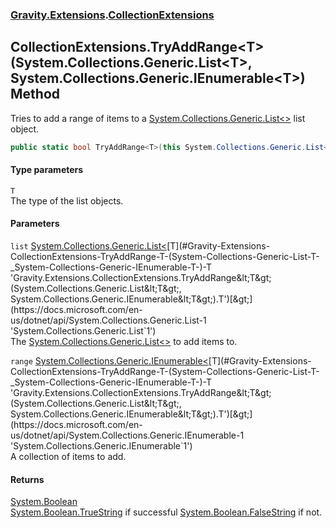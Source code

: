 ### [Gravity.Extensions](./Gravity-Extensions.md 'Gravity.Extensions').[CollectionExtensions](./Gravity-Extensions-CollectionExtensions.md 'Gravity.Extensions.CollectionExtensions')
## CollectionExtensions.TryAddRange&lt;T&gt;(System.Collections.Generic.List&lt;T&gt;, System.Collections.Generic.IEnumerable&lt;T&gt;) Method
Tries to add a range of items to a [System.Collections.Generic.List&lt;&gt;](https://docs.microsoft.com/en-us/dotnet/api/System.Collections.Generic.List-1 'System.Collections.Generic.List`1') list object.  
```csharp
public static bool TryAddRange<T>(this System.Collections.Generic.List<T> list, System.Collections.Generic.IEnumerable<T> range);
```
#### Type parameters
<a name='Gravity-Extensions-CollectionExtensions-TryAddRange-T-(System-Collections-Generic-List-T-_System-Collections-Generic-IEnumerable-T-)-T'></a>
`T`  
The type of the list objects.  
  
#### Parameters
<a name='Gravity-Extensions-CollectionExtensions-TryAddRange-T-(System-Collections-Generic-List-T-_System-Collections-Generic-IEnumerable-T-)-list'></a>
`list` [System.Collections.Generic.List&lt;](https://docs.microsoft.com/en-us/dotnet/api/System.Collections.Generic.List-1 'System.Collections.Generic.List`1')[T](#Gravity-Extensions-CollectionExtensions-TryAddRange-T-(System-Collections-Generic-List-T-_System-Collections-Generic-IEnumerable-T-)-T 'Gravity.Extensions.CollectionExtensions.TryAddRange&lt;T&gt;(System.Collections.Generic.List&lt;T&gt;, System.Collections.Generic.IEnumerable&lt;T&gt;).T')[&gt;](https://docs.microsoft.com/en-us/dotnet/api/System.Collections.Generic.List-1 'System.Collections.Generic.List`1')  
The [System.Collections.Generic.List&lt;&gt;](https://docs.microsoft.com/en-us/dotnet/api/System.Collections.Generic.List-1 'System.Collections.Generic.List`1') to add items to.  
  
<a name='Gravity-Extensions-CollectionExtensions-TryAddRange-T-(System-Collections-Generic-List-T-_System-Collections-Generic-IEnumerable-T-)-range'></a>
`range` [System.Collections.Generic.IEnumerable&lt;](https://docs.microsoft.com/en-us/dotnet/api/System.Collections.Generic.IEnumerable-1 'System.Collections.Generic.IEnumerable`1')[T](#Gravity-Extensions-CollectionExtensions-TryAddRange-T-(System-Collections-Generic-List-T-_System-Collections-Generic-IEnumerable-T-)-T 'Gravity.Extensions.CollectionExtensions.TryAddRange&lt;T&gt;(System.Collections.Generic.List&lt;T&gt;, System.Collections.Generic.IEnumerable&lt;T&gt;).T')[&gt;](https://docs.microsoft.com/en-us/dotnet/api/System.Collections.Generic.IEnumerable-1 'System.Collections.Generic.IEnumerable`1')  
A collection of items to add.  
  
#### Returns
[System.Boolean](https://docs.microsoft.com/en-us/dotnet/api/System.Boolean 'System.Boolean')  
[System.Boolean.TrueString](https://docs.microsoft.com/en-us/dotnet/api/System.Boolean.TrueString 'System.Boolean.TrueString') if successful [System.Boolean.FalseString](https://docs.microsoft.com/en-us/dotnet/api/System.Boolean.FalseString 'System.Boolean.FalseString') if not.  
